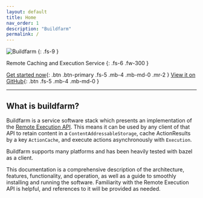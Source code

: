```yaml
---
layout: default
title: Home
nav_order: 1
description: "Buildfarm"
permalink: /
---
```


![Buildfarm]({{site.url}}{{site.baseurl}}/assets/images/buildfarm-logo.png)
{: .fs-9 }

Remote Caching and Execution Service
{: .fs-6 .fw-300 }

[Get started now](https://buildfarm.github.io/buildfarm/docs/quick_start/){: .btn .btn-primary .fs-5 .mb-4 .mb-md-0 .mr-2 } [View it on GitHub](https://github.com/buildfarm/buildfarm){: .btn .fs-5 .mb-4 .mb-md-0 }

---

## What is buildfarm?
Buildfarm is a service software stack which presents an implementation of the [Remote Execution API](https://github.com/bazelbuild/remote-apis). This means it can be used by any client of that API to retain content in a `ContentAddressableStorage`, cache ActionResults by a key `ActionCache`, and execute actions asynchronously with `Execution`.

Buildfarm supports many platforms and has been heavily tested with bazel as a client.

This documentation is a comprehensive description of the architecture, features, functionality, and operation, as well as a guide to smoothly installing and running the software. Familiarity with the Remote Execution API is helpful, and references to it will be provided as needed.
